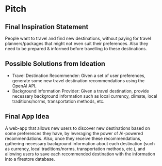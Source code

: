# Pitch
## Final Inspiration Statement
People want to travel and find new destinations, without paying for travel planners/packages that might not even suit their preferences. Also they need to be prepared & informed before travelling to these destinations.

## Possible Solutions from Ideation
- Travel Destination Recommender: Given a set of user preferences, generate some new travel destination recommendations using the OpenAI API.
- Background Information Provider: Given a travel destination, provide necessary background information such as local currency, climate, local traditions/norms, transportation methods, etc.

## Final App Idea
A web-app that allows new users to discover new destinations based on some preferences they have, by leveraging the power of AI-powered recommendations. Also, once they receive these recommendations, gathering necessary background information about each destination (such as currency, local traditions/norms, transportation methods, etc.), and allowing users to save each recommended destination with the information into a firestore database.
